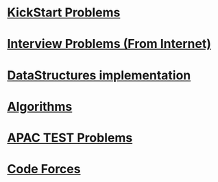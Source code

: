 <h1><a href="https://github.com/tanaykulkarni27/Python-Coding/blob/master/KickStart.md">KickStart Problems</a></h1>
<h1><a href="https://github.com/tanaykulkarni27/Python-Coding/blob/master/Interview.md">Interview Problems  (From Internet)</a></h1>
<h1><a href="https://github.com/tanaykulkarni27/Python-Coding/blob/master/DataStructures.md">DataStructures implementation</a></h1>
<h1><a href="https://github.com/tanaykulkarni27/Python-Coding/blob/master/knap.md">Algorithms</a></h1>
<h1><a href="https://github.com/tanaykulkarni27/Python-Coding/blob/master/apac.md">APAC TEST Problems</a></h1>
<h1><a href="https://github.com/tanaykulkarni27/Python-Coding/blob/master/CodeForces.md">Code Forces</a></h1>
